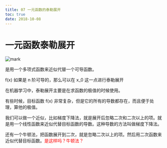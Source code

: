 ```yaml
---
title: 07 一元函数的泰勒展开
toc: true
date: 2018-10-08
---
```


# 一元函数泰勒展开

![mark](http://images.iterate.site/blog/image/181007/2hLIk438A6.png?imageslim)

是用一个多项式函数来近似代替一个可导函数。

f(x) 如果是 n 阶可导的，那么可以在 x_0 这一点进行泰勒展开

在机器学习中，泰勒展开主要是在求函数的极值的时候使用。

有些时候，目标函数 f(x) 非常复杂，但是它的所有的导数都存在，而且便于处理，算他的极值。

我们可以做一个近似，比如梯度下降法，就是展开后忽略二次和二次以上的项。就是用一个线性函数来近似代替目标函数的导数。这种导数的方法叫做梯度下降法。

还有一个牛顿法，把函数展开到二次，就是忽略二次以上的项。然后用二次函数来近似代替目标函数。<span style="color:red;">是这样吗？牛顿法？</span>
